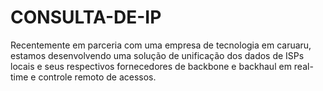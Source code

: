 # CONSULTA-DE-IP
Recentemente em parceria com uma empresa de tecnologia em caruaru, estamos desenvolvendo uma solução de unificação dos dados de ISPs locais e seus respectivos fornecedores de backbone e backhaul em real-time e controle remoto de acessos.
